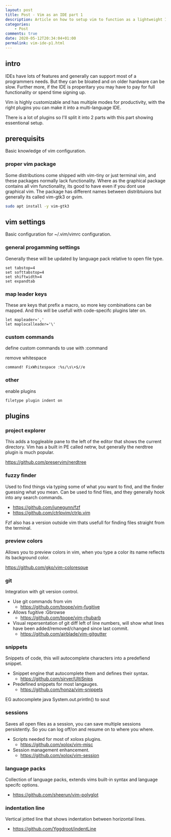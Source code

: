 ```yaml
---
layout: post
title: Post - Vim as an IDE part 1
description: Article on how to setup vim to function as a lightweight IDE
categories:
    - Post
comments: true
date: 2020-05-12T20:34:04+01:00
permalink: vim-ide-p1.html
---
```


## intro
IDEs have lots of features and generally can support most of a programmers needs.
But they can be bloated and on older hardware can be slow. Further more, if the IDE is 
properitary you may have to pay for full functionality or spend time signing up.

Vim is highly customizable and has multiple modes for productivity, with the right plugins you can make it into a multi-language IDE.

There is a lot of plugins so I'll split it into 2 parts with this part showing essentional setup.

## prerequisits
Basic knowledge of vim configuration.

### proper vim package
Some distributions come shipped with vim-tiny or just terminal vim, and these packages normally lack functionality.
Where as the graphical package contains all vim functionality, its good to have even if you dont use graphical vim.
The package has different names between distribtuions but generally its called vim-gtk3 or gvim.
```sh
sudo apt install -y vim-gtk3
```
## vim settings
Basic configuration for ~/.vim/vimrc configuration.
### general progamming settings
Generally these will be updated by language pack relative to open file type.
```vimscript
set tabstop=4
set softtabstop=4
set shiftwidth=4
set expandtab
```
### map leader keys
These are keys that prefix a macro, so more key combinations can be mapped.
And this will be usefull with code-specifc plugins later on.
```vimscript
let mapleader=','
let maplocalleader='\'
```

### custom commands 
define custom commands to use with :command

remove whitespace
```
command! FixWhitespace :%s/\s\+$//e
```
### other
enable plugins
```vimscript
filetype plugin indent on
```
## plugins
### project explorer
This adds a toggleable pane to the left of the editor that shows the current directory.
Vim has a built in PE called netrw, but generally the nerdtree plugin is much popular.

https://github.com/preservim/nerdtree

### fuzzy finder
Used to find things via typing some of what you want to find, and the finder guessing what you mean.
Can be used to find files, and they generally hook into any search commands.
- https://github.com/junegunn/fzf
- https://github.com/ctrlpvim/ctrlp.vim

Fzf also has a version outside vim thats usefull for finding files straight from the terminal.

### preview colors
Allows you to preview colors in vim, when you type a color its name reflects its background color.

https://github.com/gko/vim-coloresque

### git
Integration with git version control.
- Use git commands from vim
    - https://github.com/tpope/vim-fugitive
- Allows fugitive :Gbrowse
    - https://github.com/tpope/vim-rhubarb
- Visual repersentation of git diff left of line numbers, will show what lines have been added/removed/changed since last commit.
    - https://github.com/airblade/vim-gitgutter

### snippets
Snippets of code, this will autocomplete characters into a predefiend snippet.

- Snippet engine that autocomplete them and defines their syntax.
    - https://github.com/sirver/UltiSnips
- Predefined snippets for most langauges.
    - https://github.com/honza/vim-snippets

EG autocomplete java System.out.println() to sout

### sessions
Saves all open files as a session, you can save multiple sessions persistently.
So you can log off/on and resume on to where you where.

- Scripts needed for most of xoloxs plugins.
    - https://github.com/xolox/vim-misc
- Session management enhancement.
    - https://github.com/xolox/vim-session

### language packs
Collection of language packs, extends vims built-in syntax and language specifc options.
- https://github.com/sheerun/vim-polyglot
### indentation line
Vertical jotted line that shows indentation between horizontal lines.
- https://github.com/Yggdroot/indentLine
